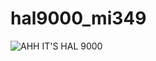 # hal9000_mi349

![AHH IT'S HAL 9000]([http://url/to/img.png](https://github.com/mitchellschul/hal9000_mi349/blob/main/HAL%209000.png))
